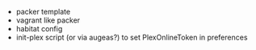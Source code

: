 - packer template
- vagrant like packer
- habitat config
- init-plex script (or via augeas?) to set PlexOnlineToken in preferences

